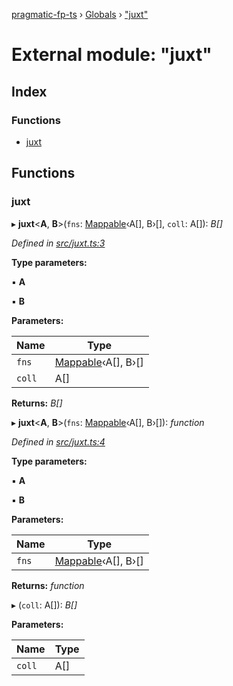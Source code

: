 [pragmatic-fp-ts](../README.md) › [Globals](../globals.md) › ["juxt"](_juxt_.md)

# External module: "juxt"

## Index

### Functions

* [juxt](_juxt_.md#juxt)

## Functions

###  juxt

▸ **juxt**<**A**, **B**>(`fns`: [Mappable](_types_.md#mappable)‹A[], B›[], `coll`: A[]): *B[]*

*Defined in [src/juxt.ts:3](https://github.com/hermann-p/pragmatic-fp-ts/blob/44257be/src/juxt.ts#L3)*

**Type parameters:**

▪ **A**

▪ **B**

**Parameters:**

Name | Type |
------ | ------ |
`fns` | [Mappable](_types_.md#mappable)‹A[], B›[] |
`coll` | A[] |

**Returns:** *B[]*

▸ **juxt**<**A**, **B**>(`fns`: [Mappable](_types_.md#mappable)‹A[], B›[]): *function*

*Defined in [src/juxt.ts:4](https://github.com/hermann-p/pragmatic-fp-ts/blob/44257be/src/juxt.ts#L4)*

**Type parameters:**

▪ **A**

▪ **B**

**Parameters:**

Name | Type |
------ | ------ |
`fns` | [Mappable](_types_.md#mappable)‹A[], B›[] |

**Returns:** *function*

▸ (`coll`: A[]): *B[]*

**Parameters:**

Name | Type |
------ | ------ |
`coll` | A[] |
